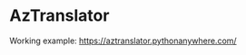 <h1>AzTranslator</h1>
Working example: <a href="https://aztranslator.pythonanywhere.com/">https://aztranslator.pythonanywhere.com/</a>


